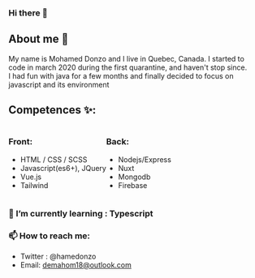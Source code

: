 ### Hi there 👋

## About me 💬

My name is Mohamed Donzo and I live in Quebec, Canada. I started to<br> 
code in march 2020 during the first quarantine, and haven't stop since.<br>
I had fun with java for a few months and finally decided to focus on <br>
javascript and its environment 

## Competences ✨:

<div style="display:flex;">
  <div>
    <h3>Front: </h3>
    <ul>
      <li>HTML / CSS / SCSS</li>
      <li>Javascript(es6+), JQuery</li>
      <li>Vue.js</li>
      <li>Tailwind</li>
    </ul>
   </div>
   <div>
    <h3>Back: </h3>
    <ul>
      <li>Nodejs/Express</li>
      <li>Nuxt</li>
      <li> Mongodb</li>
      <li>Firebase</li>
    </ul>
  </div>
</div>


### 🌱 I’m currently learning :  Typescript


### 📫 How to reach me:
 - Twitter : @hamedonzo
 - Email: demahom18@outlook.com



<!--
**demahom18/demahom18** is a ✨ _special_ ✨ repository because its `README.md` (this file) appears on your GitHub profile.

Here are some ideas to get you started:

- 🔭 I’m currently working on ...
- 🌱 I’m currently learning ...
- 👯 I’m looking to collaborate on ...
- 🤔 I’m looking for help with ...
- 💬 Ask me about ...
- 📫 How to reach me: ...
- 😄 Pronouns: ...
- ⚡ Fun fact: ...
-->
